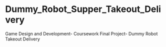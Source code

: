# Dummy_Robot_Supper_Takeout_Delivery
Game Design and Development- Coursework Final Project- Dummy Robot Takeout Delivery
